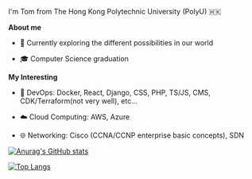 I'm Tom from The Hong Kong Polytechnic University (PolyU) 🇭🇰

**About me**

- 🎯 Currently exploring the different possibilities in our world

- 🎓 Computer Science graduation

**My Interesting**

- 🔧 DevOps: Docker, React, Django, CSS, PHP, TS/JS, CMS, CDK/Terraform(not very well), etc...

- ☁️ Cloud Computing: AWS, Azure

- 🌐 Networking: Cisco (CCNA/CCNP enterprise basic concepts), SDN

[![Anurag's GitHub stats](https://github-readme-stats.vercel.app/api?username=TonnyWong1052&theme=react&show_icons=true&&count_private=true&theme=transparent)](https://github.com/anuraghazra/github-readme-stats)

[![Top Langs](https://github-readme-stats.vercel.app/api/top-langs/?username=TonnyWong1052&theme=react&langs_count=8&layout=compact&theme=transparent)](https://github.com/anuraghazra/github-readme-stats)
